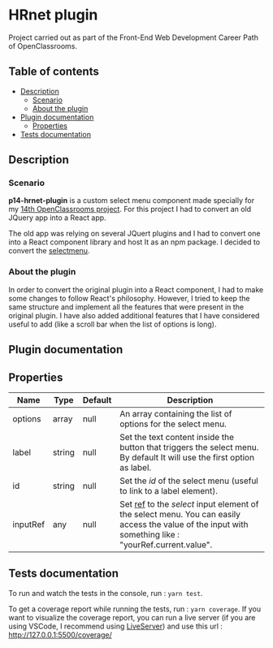 # HRnet plugin

Project carried out as part of the Front-End Web Development Career Path of OpenClassrooms.

## Table of contents

-   [Description](#description)
    -   [Scenario](#scenario)
    -   [About the plugin](#about-the-plugin)
-   [Plugin documentation](#plugin-documentation)
    -   [Properties](#properties)
-   [Tests documentation](#tests-documentation)

## Description

### Scenario

**p14-hrnet-plugin** is a custom select menu component made specially for my [14th OpenClassrooms project](https://github.com/leoncik/LeonardWojcik_14_30082022_web-app). For this project I had to convert an old JQuery app into a React app.

The old app was relying on several JQuert plugins and I had to convert one into a React component library and host It as an npm package. I decided to convert the [selectmenu](https://github.com/jquery/jquery-ui/blob/main/ui/widgets/selectmenu.js).

### About the plugin

In order to convert the original plugin into a React component, I had to make some changes to follow React's philosophy. However, I tried to keep the same structure and implement all the features that were present in the original plugin. I have also added additional features that I have considered useful to add (like a scroll bar when the list of options is long).

## Plugin documentation

## Properties

| Name     | Type   | Default | Description                                                                                                                                                                                                   |
| -------- | ------ | ------- | ------------------------------------------------------------------------------------------------------------------------------------------------------------------------------------------------------------- |
| options  | array  | null    | An array containing the list of options for the select menu.                                                                                                                                                  |
| label    | string | null    | Set the text content inside the button that triggers the select menu. By default It will use the first option as label.                                                                                       |
| id       | string | null    | Set the _id_ of the select menu (useful to link to a label element).                                                                                                                                          |
| inputRef | any    | null    | Set [ref](https://reactjs.org/docs/hooks-reference.html#useref) to the _select_ input element of the select menu. You can easily access the value of the input with something like : "yourRef.current.value". |

## Tests documentation

To run and watch the tests in the console, run : `yarn test`.

To get a coverage report while running the tests, run : `yarn coverage`. If you want to visualize the coverage report, you can run a live server (if you are using VSCode, I recommend using [LiveServer](https://marketplace.visualstudio.com/items?itemName=ritwickdey.LiveServer)) and use this url : http://127.0.0.1:5500/coverage/
